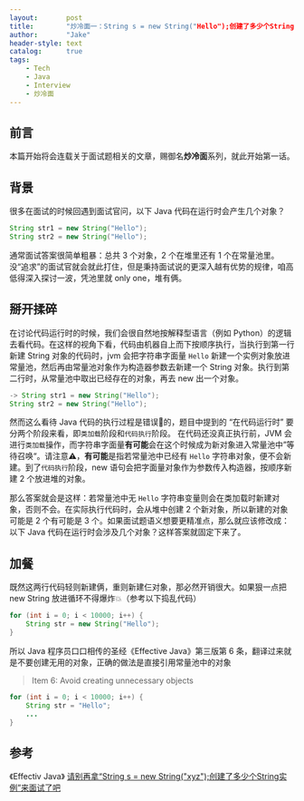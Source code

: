 ```yaml
---
layout:       post
title:        "炒冷面一：String s = new String("Hello");创建了多少个String实例"
author:       "Jake"
header-style: text
catalog:      true
tags:
    - Tech
    - Java
    - Interview
    - 炒冷面
---
```


## 前言
本篇开始将会连载关于面试题相关的文章，赐御名**炒冷面**系列，就此开始第一话。

## 背景
很多在面试的时候回遇到面试官问，以下 Java 代码在运行时会产生几个对象？
```java
String str1 = new String("Hello");
String str2 = new String("Hello");
```

通常面试答案很简单粗暴：总共 3 个对象，2 个在堆里还有 1 个在常量池里。没“追求”的面试官就会就此打住，但是秉持面试说的更深入越有优势的规律，咱高低得深入探讨一波，凭池里就 only one，堆有俩。

## 掰开揉碎
在讨论代码运行时的时候，我们会很自然地按解释型语言（例如 Python）的逻辑去看代码。在这样的视角下看，代码由机器自上而下按顺序执行，当执行到第一行新建 String 对象的代码时，jvm 会把字符串字面量 `Hello` 新建一个实例对象放进常量池，然后再由常量池对象作为构造器参数去新建一个 String 对象。执行到第二行时，从常量池中取出已经存在的对象，再去 new 出一个对象。
```java
-> String str1 = new String("Hello");
String str2 = new String("Hello");
```

然而这么看待 Java 代码的执行过程是错误🙅的，题目中提到的 “在代码运行时” 要分两个阶段来看，即`类加载`阶段和`代码执行`阶段。
在代码还没真正执行前，JVM 会进行`类加载`操作，而字符串字面量**有可能**会在这个时候成为新对象进入常量池中”等待召唤“。请注意⚠️，**有可能**是指若常量池中已经有 `Hello` 字符串对象，便不会新建。到了`代码执行`阶段，new 语句会把字面量对象作为参数传入构造器，按顺序新建 2 个放进堆的对象。

那么答案就会是这样：若常量池中无 `Hello` 字符串变量则会在类加载时新建对象，否则不会。在实际执行代码时，会从堆中创建 2 个新对象，所以新建的对象可能是 2 个有可能是 3 个。如果面试题语义想要更精准点，那么就应该修改成：以下 Java 代码在运行时会涉及几个对象？这样答案就固定下来了。

## 加餐
既然这两行代码轻则新建俩，重则新建仨对象，那必然开销很大。如果狠一点把 new String 放进循环不得爆炸💥（参考以下捣乱代码）
```java
for (int i = 0; i < 10000; i++) {
    String str = new String("Hello");
}
```
所以 Java 程序员口口相传的圣经《Effective Java》第三版第 6 条，翻译过来就是不要创建无用的对象，正确的做法是直接引用常量池中的对象
> Item 6: Avoid creating unnecessary objects
```java
for (int i = 0; i < 10000; i++) {
    String str = "Hello";
    ...
}
```

## 参考
《Effectiv Java》
[请别再拿“String s = new String("xyz");创建了多少个String实例”来面试了吧](https://www.iteye.com/blog/rednaxelafx-774673)